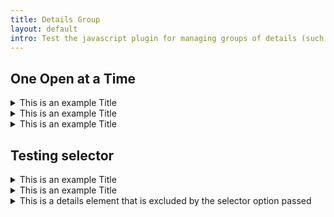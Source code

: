 ```yaml
---
title: Details Group
layout: default
intro: Test the javascript plugin for managing groups of details (such as accordions)
---
```


## One Open at a Time

<div data-ulu-details-group='{ "onlyOneOpen" : true }'>
  <details class="accordion">
    <summary class="accordion__summary">
      This is an example Title
    </summary>
    <div class="accordion__content">
      {{ placeholder.paragraph }}
      {{ placeholder.paragraph }}
    </div>
  </details>

  <details class="accordion">
    <summary class="accordion__summary">
      This is an example Title
    </summary>
    <div class="accordion__content">
      {{ placeholder.paragraph }}
      {{ placeholder.paragraph }}
    </div>
  </details>

  <details class="accordion">
    <summary class="accordion__summary">
      This is an example Title
    </summary>
    <div class="accordion__content">
      {{ placeholder.paragraph }}
      {{ placeholder.paragraph }}
    </div>
  </details>
</div>

## Testing selector

<div data-ulu-details-group='{ "onlyOneOpen" : true, "childSelector" : ":scope > details:not(.exclude-from-group)" }'>
  <details class="accordion">
    <summary class="accordion__summary">
      This is an example Title
    </summary>
    <div class="accordion__content">
      {{ placeholder.paragraph }}
      {{ placeholder.paragraph }}
    </div>
  </details>

  <details class="accordion">
    <summary class="accordion__summary">
      This is an example Title
    </summary>
    <div class="accordion__content">
      {{ placeholder.paragraph }}
      {{ placeholder.paragraph }}
    </div>
  </details>

  <details class="exclude-from-group">
    <summary>
      This is a details element that is excluded by the selector option passed
    </summary>
    <div>
      {{ placeholder.paragraph }}
      {{ placeholder.paragraph }}
    </div>
  </details>
</div>